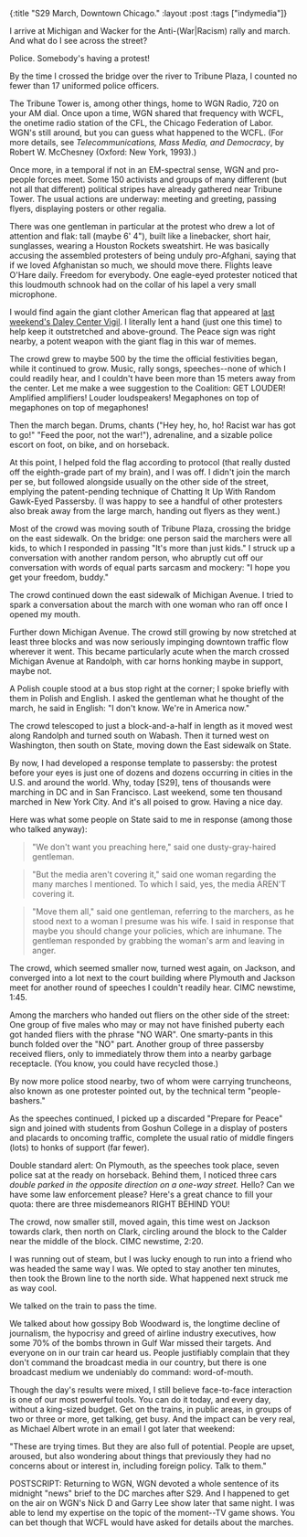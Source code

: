 {:title "S29 March, Downtown Chicago."
:layout :post
:tags  ["indymedia"]}

I arrive at Michigan and Wacker for the Anti-(War|Racism) rally and march. And
what do I see across the street?

Police. Somebody's having a protest!

By the time I crossed the bridge over the river to Tribune Plaza, I counted no
fewer than 17 uniformed police officers.

The Tribune Tower is, among other things, home to WGN Radio, 720 on your AM
dial. Once upon a time, WGN shared that frequency with WCFL, the onetime radio
station of the CFL, the Chicago Federation of Labor. WGN's still around, but
you can guess what happened to the WCFL. (For more details, see
_Telecommunications, Mass Media, and Democracy_, by Robert W. McChesney
(Oxford: New York, 1993).)

Once more, in a temporal if not in an EM-spectral sense, WGN and pro-people
forces meet. Some 150 activists and groups of many different (but not all that
different) political stripes have already gathered near Tribune Tower. The
usual actions are underway: meeting and greeting, passing flyers, displaying
posters or other regalia.

There was one gentleman in particular at the protest who drew a lot of
attention and flak: tall (maybe 6' 4"), built like a linebacker, short hair,
sunglasses, wearing a Houston Rockets sweatshirt. He was basically accusing
the assembled protesters of being unduly pro-Afghani, saying that if we loved
Afghanistan so much, we should move there. Flights leave O'Hare daily. Freedom
for everybody. One eagle-eyed protester noticed that this loudmouth schnook
had on the collar of his lapel a very small microphone.

I would find again the giant clother American flag that appeared at [last weekend's Daley Center Vigil](http://chicago.indymedia.org/front.php3?article_id=4816&group=webcast). I literally lent a hand (just one this time) to
help keep it outstretched and above-ground. The Peace sign was right nearby, a
potent weapon with the giant flag in this war of memes.

The crowd grew to maybe 500 by the time the official festivities began, while
it continued to grow. Music, rally songs, speeches--none of which I could
readily hear, and I couldn't have been more than 15 meters away from the
center. Let me make a wee suggestion to the Coalition: GET LOUDER! Amplified
amplifiers! Louder loudspeakers! Megaphones on top of megaphones on top of
megaphones!

Then the march began. Drums, chants ("Hey hey, ho, ho! Racist war has got to
go!" "Feed the poor, not the war!"), adrenaline, and a sizable police
escort on foot, on bike, and on horseback.

At this point, I helped fold the flag according to protocol (that really
dusted off the eighth-grade part of my brain), and I was off. I didn't join
the march per se, but followed alongside usually on the other side of the
street, emplying the patent-pending technique of Chatting It Up With Random
Gawk-Eyed Passersby. (I was happy to see a handful of other protesters also
break away from the large march, handing out flyers as they went.)

Most of the crowd was moving south of Tribune Plaza, crossing the bridge on
the east sidewalk. On the bridge: one person said the marchers were all kids,
to which I responded in passing "It's more than just kids." I struck up a
conversation with another random person, who abruptly cut off our conversation
with words of equal parts sarcasm and mockery: "I hope you get your freedom,
buddy."

The crowd continued down the east sidewalk of Michigan Avenue. I tried to
spark a conversation about the march with one woman who ran off once I opened
my mouth.

Further down Michigan Avenue. The crowd still growing by now stretched at
least three blocks and was now seriously impinging downtown traffic flow
wherever it went. This became particularly acute when the march crossed
Michigan Avenue at Randolph, with car horns honking maybe in support, maybe
not.

A Polish couple stood at a bus stop right at the corner; I spoke briefly with
them in Polish and English. I asked the gentleman what he thought of the
march, he said in English: "I don't know. We're in America now."

The crowd telescoped to just a block-and-a-half in length as it moved west
along Randolph and turned south on Wabash. Then it turned west on Washington,
then south on State, moving down the East sidewalk on State.

By now, I had developed a response template to passersby: the protest before
your eyes is just one of dozens and dozens occurring in cities in the U.S. and
around the world. Why, today [S29], tens of thousands were marching in DC and
in San Francisco. Last weekend, some ten thousand marched in New York City.
And it's all poised to grow. Having a nice day.

Here was what some people on State said to me in response (among those who
talked anyway):

> "We don't want you preaching here," said one dusty-gray-haired gentleman.

> "But the media aren't covering it," said one woman regarding the many
marches I mentioned. To which I said, yes, the media AREN'T covering it.

> "Move them all," said one gentleman, referring to the marchers, as he
stood next to a woman I presume was his wife. I said in response that maybe
you should change your policies, which are inhumane. The gentleman responded
by grabbing the woman's arm and leaving in anger.

The crowd, which seemed smaller now, turned west again, on Jackson, and
converged into a lot next to the court building where Plymouth and Jackson
meet for another round of speeches I couldn't readily hear. CIMC newstime,
1:45.

Among the marchers who handed out fliers on the other side of the street: One
group of five males who may or may not have finished puberty each got handed
fliers with the phrase "NO WAR". One smarty-pants in this bunch folded over
the "NO" part. Another group of three passersby received fliers, only to
immediately throw them into a nearby garbage receptacle. (You know, you could
have recycled those.)

By now more police stood nearby, two of whom were carrying truncheons, also
known as one protester pointed out, by the technical term "people-bashers."

As the speeches continued, I picked up a discarded "Prepare for Peace" sign
and joined with students from Goshun College in a display of posters and
placards to oncoming traffic, complete the usual ratio of middle fingers
(lots) to honks of support (far fewer).

Double standard alert: On Plymouth, as the speeches took place, seven police
sat at the ready on horseback. Behind them, I noticed three cars _double parked in the opposite direction on a one-way street._ Hello? Can we have some law enforcement please? Here's a great chance to fill your quota: there are three misdemeanors RIGHT BEHIND YOU!

The crowd, now smaller still, moved again, this time west on Jackson towards
clark, then north on Clark, circling around the block to the Calder near the
middle of the block. CIMC newstime, 2:20.

I was running out of steam, but I was lucky enough to run into a friend who
was headed the same way I was. We opted to stay another ten minutes, then took
the Brown line to the north side. What happened next struck me as way cool.

We talked on the train to pass the time.

We talked about how gossipy Bob Woodward is, the longtime decline of
journalism, the hypocrisy and greed of airline industry executives, how some
70% of the bombs thrown in Gulf War missed their targets. And everyone on in
our train car heard us. People justifiably complain that they don't command
the broadcast media in our country, but there is one broadcast medium we
undeniably do command: word-of-mouth.

Though the day's results were mixed, I still believe face-to-face interaction
is one of our most powerful tools. You can do it today, and every day, without
a king-sized budget. Get on the trains, in public areas, in groups of two or
three or more, get talking, get busy. And the impact can be very real, as
Michael Albert wrote in an email I got later that weekend:

"These are trying times. But they are also full of potential. People are
upset, aroused, but also wondering about things that previously they had no
concerns about or interest in, including foreign policy. Talk to them."

POSTSCRIPT: Returning to WGN, WGN devoted a whole sentence of its midnight
"news" brief to the DC marches after S29. And I happened to get on the air
on WGN's Nick D and Garry Lee show later that same night. I was able to lend
my expertise on the topic of the moment--TV game shows. You can bet though
that WCFL would have asked for details about the marches.

